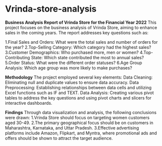 # Vrinda-store-analysis
**Business Analysis Report of Vrinda Store for the Financial Year 2022**
This project focuses on the business analysis of Vrinda Store, aiming to enhance sales in the coming years. The report addresses key questions such as:

1.Final Sales and Orders: What were the total sales and number of orders for the year?
2.Top-Selling Category: Which category had the highest sales?
3.Customer Demographics: Who purchased more, men or women?
4.Top-Contributing State: Which state contributed the most to annual sales?
5.Order Status: What were the different order statuses?
6.Age Group Analysis: Which age group was more likely to make purchases?

**Methodology**
The project employed several key elements:
Data Cleaning: Eliminating null and duplicate values to ensure data accuracy.
Data Preprocessing: Establishing relationships between data cells and utilizing Excel functions such as IF and TEXT.
Data Analysis: Creating various pivot tables to address the key questions and using pivot charts and slicers for interactive dashboards.

**Findings**
Through data visualization and analysis, the following conclusions were drawn:
1.Vrinda Store should focus on targeting women customers aged 30-49.
2.The primary geographical focus should be on customers in Maharashtra, Karnataka, and Uttar Pradesh.
3.Effective advertising platforms include Amazon, Flipkart, and Myntra, where promotional ads and offers should be shown to attract the target audience.
